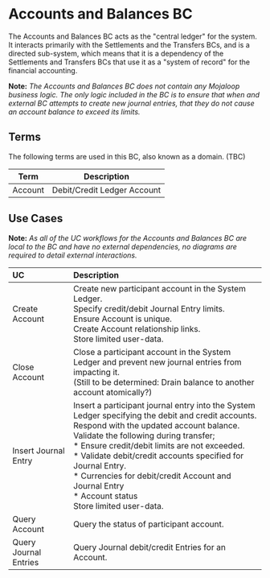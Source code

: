 # Accounts and Balances BC

The Accounts and Balances BC acts as the "central ledger" for the system.  It interacts primarily with the Settlements and the Transfers BCs, and is a directed sub-system, which means that it is a dependency of the Settlements and Transfers BCs that use it as a "system of record" for the financial accounting.

**Note:** *The Accounts and Balances BC does not contain any Mojaloop business logic.  The only logic included in the BC is to ensure that when and external BC attempts to create new journal entries, that they do not cause an account balance to exceed its limits.*

## Terms

The following terms are used in this BC, also known as a domain.  (TBC)

| Term | Description |
|---|---|
| Account | Debit/Credit Ledger Account |

## Use Cases

**Note:** *As all of the UC workflows for the Accounts and Balances BC are local to the BC and have no external dependencies, no diagrams are required to detail external interactions.*

| **UC** | **Description** |
| :--- | :--- |
| Create Account | Create new participant account in the System Ledger. <br/>Specify credit/debit Journal Entry limits.<br/>Ensure Account is unique. <br/> Create Account relationship links. <br/>Store limited user-data. |
| Close Account | Close a participant account in the System Ledger and prevent new journal entries from impacting it.<br/>(Still to be determined: Drain balance to another account atomically?) |
| Insert Journal Entry | Insert a participant journal entry into the System Ledger specifying the debit and credit accounts.<br/>Respond with the updated account balance.<br/> Validate the following during transfer; <br/> * Ensure credit/debit limits are not exceeded. <br/> * Validate debit/credit accounts specified for Journal Entry. <br/> * Currencies for debit/credit Account and Journal Entry <br/> * Account status <br/>Store limited user-data. |
| Query Account | Query the status of participant account. |
| Query Journal Entries | Query Journal debit/credit Entries for an Account. |

<!-- Footnotes themselves at the bottom. -->
<!-- ## Notes -->

[^1]: Common Interfaces: [Mojaloop Common Interface List](../../commonInterfaces.md)
